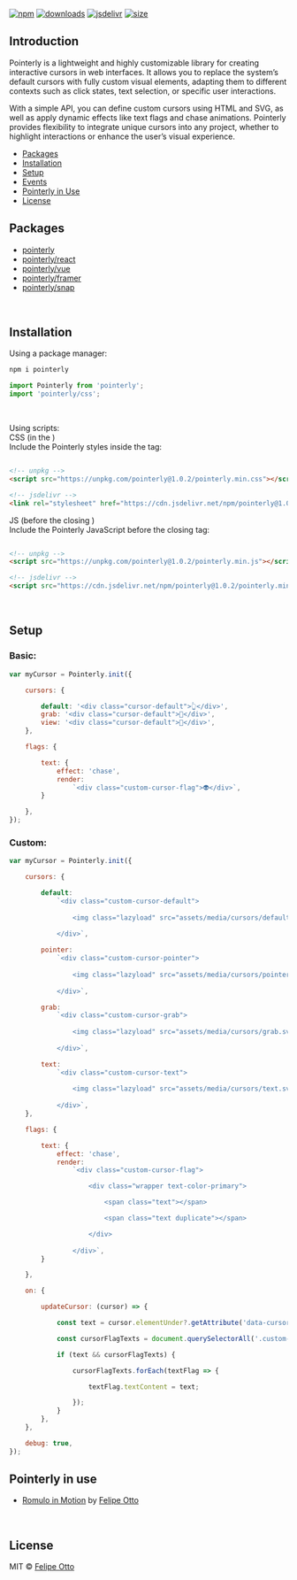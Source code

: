 [![npm](https://img.shields.io/npm/v/pointerly?label=npm&colorA=E30613&colorB=000000
)](https://www.npmjs.com/package/pointerly)
[![downloads](https://img.shields.io/npm/dm/pointerly?label=downloads&colorA=E30613&colorB=000000
)](https://www.npmjs.com/package/pointerly)
[![jsdelivr](https://img.shields.io/jsdelivr/npm/hm/pointerly?label=jsDelivr&colorA=E30613&colorB=000000
)](https://www.jsdelivr.com/package/npm/pointerly)
[![size](https://img.shields.io/bundlephobia/minzip/pointerly?label=size&colorA=E30613&colorB=000000
)](https://bundlephobia.com/package/min/pointerly)


## Introduction

Pointerly is a lightweight and highly customizable library for creating interactive cursors in web interfaces. It allows you to replace the system’s default cursors with fully custom visual elements, adapting them to different contexts such as click states, text selection, or specific user interactions.

With a simple API, you can define custom cursors using HTML and SVG, as well as apply dynamic effects like text flags and chase animations. Pointerly provides flexibility to integrate unique cursors into any project, whether to highlight interactions or enhance the user’s visual experience.

- [Packages](#packages)
- [Installation](#installation)
- [Setup](#setup)
- [Events](#events)
- [Pointerly in Use](#pointerly-in-use)
- [License](#license)

## Packages

- [pointerly](https://github.com/ofelipeotto/pointerly/blob/main/README.md)
- [pointerly/react](https://github.com/ofelipeotto/pointerly/blob/main/packages/react/README.md)
- [pointerly/vue](https://github.com/ofelipeotto/pointerly/tree/main/packages/vue/README.md)
- [pointerly/framer](https://pointerly.framer.website/)
- [pointerly/snap](https://github.com/ofelipeotto/pointerly/tree/main/packages/snap/README.md)

<br>

## Installation

Using a package manager:

```bash
npm i pointerly
```

```js
import Pointerly from 'pointerly';
import 'pointerly/css';

```

<br/>

Using scripts:
<br/>
CSS (in the <head>)
<br/>
Include the Pointerly styles inside the <head> tag:

```html

<!-- unpkg -->
<script src="https://unpkg.com/pointerly@1.0.2/pointerly.min.css"></script>

<!-- jsdelivr -->
<link rel="stylesheet" href="https://cdn.jsdelivr.net/npm/pointerly@1.0.2/pointerly.min.css">

```

JS (before the closing <body>)
<br/>
Include the Pointerly JavaScript before the closing </body> tag:
<br/>
```html

<!-- unpkg -->
<script src="https://unpkg.com/pointerly@1.0.2/pointerly.min.js"></script>

<!-- jsdelivr -->
<script src="https://cdn.jsdelivr.net/npm/pointerly@1.0.2/pointerly.min.js"></script>

```

<br>

## Setup

### Basic:

```js
var myCursor = Pointerly.init({

    cursors: {

        default: '<div class="cursor-default">👆</div>',
        grab: '<div class="cursor-default">🤚</div>',
        view: '<div class="cursor-default">👀</div>',
    },

    flags: {

        text: {
            effect: 'chase',
            render:
                `<div class="custom-cursor-flag">👽</div>`,
        }

    },
});
```

### Custom:

```js
var myCursor = Pointerly.init({

    cursors: {

        default:
            `<div class="custom-cursor-default">
                
                <img class="lazyload" src="assets/media/cursors/default.svg" width="" height="" />
                
            </div>`,

        pointer:
            `<div class="custom-cursor-pointer">
                
                <img class="lazyload" src="assets/media/cursors/pointer.svg" width="" height="" />
                
            </div>`,

        grab:
            `<div class="custom-cursor-grab">
                
                <img class="lazyload" src="assets/media/cursors/grab.svg" width="" height="" />
                
            </div>`,

        text:
            `<div class="custom-cursor-text">
                
                <img class="lazyload" src="assets/media/cursors/text.svg" width="" height="" />
                
            </div>`,
    },

    flags: {

        text: {
            effect: 'chase',
            render:
                `<div class="custom-cursor-flag">

                    <div class="wrapper text-color-primary">

                        <span class="text"></span>

                        <span class="text duplicate"></span>

                    </div>
                        
                </div>`,
        }

    },

    on: {

        updateCursor: (cursor) => {

            const text = cursor.elementUnder?.getAttribute('data-cursor-flag-text');

            const cursorFlagTexts = document.querySelectorAll('.custom-cursor-flag .text');

            if (text && cursorFlagTexts) {

                cursorFlagTexts.forEach(textFlag => {

                    textFlag.textContent = text;

                });
            }
        },
    },

    debug: true,
});
```

## Pointerly in use

- [Romulo in Motion](https://romuloinmotion.felipeotto.com) by [Felipe Otto](https://www.felipeotto.com/)

<br/>

## License

MIT © [Felipe Otto](https://github.com/ofelipeotto)
